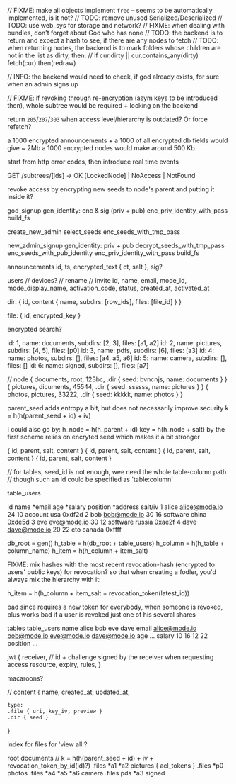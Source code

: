 // FIXME: make all objects implement `free` – seems to be automatically implemented, is it not?
// TODO: remove unused Serialized/Deserialized
// TODO: use web_sys for storage and network?
// FIXME: when dealing with bundles, don't forget about God who has none
// TODO: the backend is to return and expect a hash to see, if there are any nodes to fetch
// TODO: when returning nodes, the backend is to mark folders whose children are not in the list as dirty, then:
// if cur.dirty || cur.contains_any(dirty) fetch(cur).then(redraw)

// INFO: the backend would need to check, if god already exists, for sure when an admin signs up

// FIXME: if revoking through re-encryption (asym keys to be introduced then), whole subtree would be required + locking on the backend

return `205`/`207`/`303` when access level/hierarchy is outdated? Or force refetch?

a 1000 encrypted announcements + a 1000 of all encrypted db fields would give ~ 2Mb
a 1000 encrypted nodes would make around 500 Kb

start from http error codes, then introduce real time events

GET /subtrees/[ids] -> OK [LockedNode] | NoAccess | NotFound

revoke access by encrypting new seeds to node's parent and putting it inside it?

god_signup
	gen_identity: enc & sig (priv + pub)
	enc_priv_identity_with_pass
	build_fs

create_new_admin
	select_seeds
	enc_seeds_with_tmp_pass

new_admin_signup
	gen_identity: priv + pub
	decrypt_seeds_with_tmp_pass
	enc_seeds_with_pub_identity
	enc_priv_identity_with_pass
	build_fs


announcements
id, ts, encrypted_text { ct, salt }, sig?

users
// devices?
// rename
// invite
id, name, email, mode_id, mode_display_name, activation_code, status, created_at, activated_at

dir: { id, content { name, subdirs: [row_ids], files: [file_id] } }

file: { id, encrypted_key }

encrypted search?

id: 1, name: documents, subdirs: [2, 3], files: [a1, a2]
id: 2, name: pictures, subdirs: [4, 5], files: [p0]
id: 3, name: pdfs, subdirs: [6], files: [a3]
id: 4: name: photos, subdirs: [], files: [a4, a5, a6]
id: 5: name: camera, subdirs: [], files: []
id: 6: name: signed, subdirs: [], files: [a7]

// node
{ documents, root, 123bc, .dir { seed: bvncnjs, name: documents } }
{ pictures, dicuments, 45544, .dir { seed: ssssss, name: pictures } }
{ photos, pictures, 33222, .dir { seed: kkkkk, name: photos } }

parent_seed adds entropy a bit, but does not necessarily improve security 
k = h(h(parent_seed + id) + iv)

I could also go by:
h_node = h(h_parent + id)
key = h(h_node + salt)
by the first scheme relies on encryted seed which makes it a bit stronger


{ id, parent, salt, content }
{ id, parent, salt, content }
{ id, parent, salt, content }
{ id, parent, salt, content }

// for tables, seed_id is not enough, wee need the whole table-column path
// though such an id could be specified as 'table:column'

table_users

id	name	*email					age	*salary	position	*address	salt/iv
1	 	alice	alice@mode.io		24	10			account		usa				0xdf2d
2	 	bob		bob@mode.io			30	16			software	china			0xde5d
3	 	eve		eve@mode.io			30	12			software	russia		0xae2f
4	 	dave	dave@mode.io		20	22			cto				canada		0xffff

db_root = gen()
h_table = h(db_root + table_users)
h_column = h(h_table + column_name)
h_item = h(h_column + item_salt)

FIXME: mix hashes with the most recent revocation-hash (encrypted to users' public keys) for revocation?
so that when creating a fodler, you'd always mix the hierarchy with it:

h_item = h(h_column + item_salt + revocation_token(latest_id))

bad since requires a new token for everybody, when someone is revoked, plus
works bad if a user is revoked just one of his several shares

tables
	table_users
		name
			alice
			bob
			eve
			dave
		email
			alice@mode.io
			bob@mode.io
			eve@mode.io
			dave@mode.io
		age
			...
		salary
			10
			16
			12
			22
		position
			...


jwt {
	receiver, // id + challenge signed by the receiver when requesting access
	resource,
	expiry,
	rules,
}

macaroons?

// content
{
	name,
	created_at,
	updated_at,

	type:
	.file { uri, key_iv, preview }
	.dir { seed }
}

index for files for 'view all'?

root
	documents // k = h(h(parent_seed + id) + iv + revocation_token_by_id(id)?)
		.files
		*a1
		*a2
		pictures { acl_tokens }
			.files
			*p0
			photos
				.files
				*a4
				*a5
				*a6
			camera
				.files
		pds
			*a3
			signed